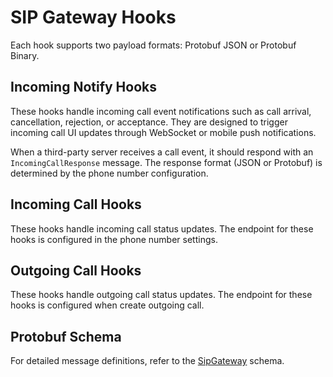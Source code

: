 # SIP Gateway Hooks

Each hook supports two payload formats: Protobuf JSON or Protobuf Binary.

## Incoming Notify Hooks

These hooks handle incoming call event notifications such as call arrival,
cancellation, rejection, or acceptance. They are designed to trigger incoming
call UI updates through WebSocket or mobile push notifications.

When a third-party server receives a call event, it should respond with an
`IncomingCallResponse` message. The response format (JSON or Protobuf) is
determined by the phone number configuration.

## Incoming Call Hooks

These hooks handle incoming call status updates. The endpoint for these hooks is
configured in the phone number settings.

## Outgoing Call Hooks

These hooks handle outgoing call status updates. The endpoint for these hooks is
configured when create outgoing call.

## Protobuf Schema

For detailed message definitions, refer to the
[SipGateway](/protobuf/sip_gateway.proto) schema.
